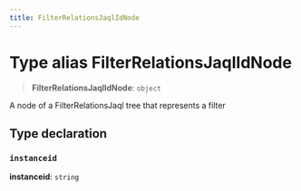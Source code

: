 ```yaml
---
title: FilterRelationsJaqlIdNode
---
```


# Type alias FilterRelationsJaqlIdNode

> **FilterRelationsJaqlIdNode**: `object`

A node of a FilterRelationsJaql tree that represents a filter

## Type declaration

### `instanceid`

**instanceid**: `string`

